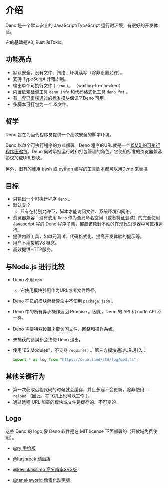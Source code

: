 # 介绍

Deno 是一个默认安全的 JavaScript/TypeScript 运行时环境，有很好的开发体验。

它的基础是V8, Rust 和Tokio。

## 功能亮点

- 默认安全。没有文件、网络、环境读写（除非设置允许）。
- 支持 TypeScript 开箱即用。
- 输出单个可执行文件 ( `deno` )。 （waiting-to-checked）
- 内置依赖检测工具 `deno info` 和代码格式化工具 `deno fmt` 。
- 有[一套已审核通过的标准模块](https://github.com/denoland/deno/tree/master/std)保证了Deno 可用。
- 多脚本可打包为一个JS文件。

## 哲学

Deno 旨在为当代程序员提供一个高效安全的脚本环境。

Deno 以单个可执行程序的方式部署。Deno 程序的URL就是一个[15MB 的可执行程序压缩包](https://github.com/denoland/deno/releases)。Deno 同时承担运行时和打包管理的角色。它使用标准的浏览器兼容协议加载URL模块。

另外，旧有的使用 bash 或 python 编写的工具脚本都可以用Deno 来替换

## 目标

- 只输出一个可执行程序 `deno` 。
- 默认安全
  - 只有在特别允许下，脚本才能访问文件、系统环境和网络。
- 浏览器兼容：没有使用 `Deno` 作为全局命名空间（或者特征测试）的完全使用 Javascript 写的 Deno 程序子集，都应该原封不动的在现代浏览器中可直接运行。
- 提供内置工具，如单元测试、代码格式化、提高开发体验的提示等。
- 用户不用接触V8 概念。
- 高效提供HTTP服务。

## 与Node.js 进行比较

- Deno 不用 `npm`
  - 它使用模块引用作为URL或者文件路径。
-  Deno 在它的模块解析算法中不使用 `package.json` 。
- Deno 中的所有异步操作返回 Promise 。因此，Deno 的 API 和 node API 不一样。
- Deno 需要特殊设置才能访问文件、网络和操作系统。
- 未捕获的错误都会致使 Deno 退出。
- 使用"ES Modules"，不支持 `require()` 。第三方模块通过URL引入：

  ```javascript
  import * as log from "https://deno.land/std/log/mod.ts";
  ```

## 其他关键行为

- 第一次获取远程代码的时候就会缓存，并且永远不会更新，除非使用 `--reload` （因此，在飞机上也可以工作 ）。
- 通过远程 URL 加载的模块或文件是缓存的、不可变的。

## Logo

这些 Deno 的 logo,像 Deno 软件是在 MIT license 下面部署的（开放域免费使用）。

- [@ry 手绘版](https://deno.land/images/deno_logo.png)

- [@hashrock 动画版](https://github.com/denolib/animated-deno-logo/)

- [@kevinkassimo 高分辨率SVG版](https://github.com/denolib/high-res-deno-logo)

- [@tanakaworld 像素化动画版](https://deno.land/images/deno_logo_4.gif)